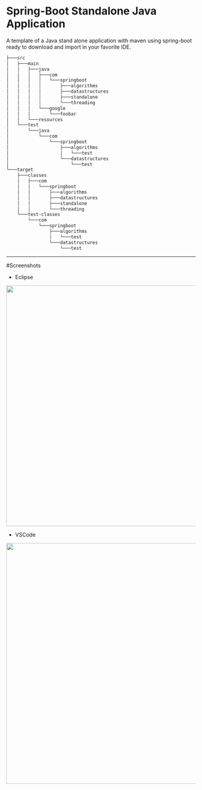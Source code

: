 # Spring-Boot Standalone Java Application

A template of a Java stand alone application with maven using spring-boot ready to download and import in your favorite IDE.

``` bash
├───src
│   ├───main
│   │   ├───java
│   │   │   ├───com
│   │   │   │   └───springboot
│   │   │   │       ├───algorithms
│   │   │   │       ├───datastructures
│   │   │   │       ├───standalone
│   │   │   │       └───threading
│   │   │   └───google
│   │   │       └───foobar
│   │   └───resources
│   └───test
│       └───java
│           └───com
│               └───springboot
│                   ├───algorithms
│                   │   └───test
│                   └───datastructures
│                       └───test
└───target
    ├───classes
    │   ├───com
    │   │   └───springboot
    │   │       ├───algorithms
    │   │       ├───datastructures
    │   │       ├───standalone
    │   │       └───threading
    └───test-classes
        └───com
            └───springboot
                ├───algorithms
                │   └───test
                └───datastructures
                    └───test
```

<hr class="dashed"/>

#Screenshots

* Eclipse
<p align="center">
    <img src="https://githubprojectsfiles.s3.us-west-1.amazonaws.com/java_springboot_eclipse.png"
         style="objectt-fit:scale-down;
                width:1100px;
                height:640px">
</p>

* VSCode

<p align="center">
    <img src="https://githubprojectsfiles.s3.us-west-1.amazonaws.com/java_springboot_vscode.png"
         style="objectt-fit:scale-down;
                width:1100px;
                height:640px">
</p>

